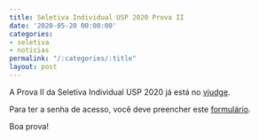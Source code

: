 ```yaml
---
title: Seletiva Individual USP 2020 Prova II
date: '2020-05-20 00:00:00'
categories:
- seletiva
- noticias
permalink: "/:categories/:title"
layout: post
---
```


A Prova II da Seletiva Individual USP 2020 já está no
[vjudge](https://vjudge.net/contest/374753).

Para ter a senha de acesso, você deve preencher este
[formulário](https://forms.gle/CsHjLhki7jPZtDWx6).

Boa prova!
